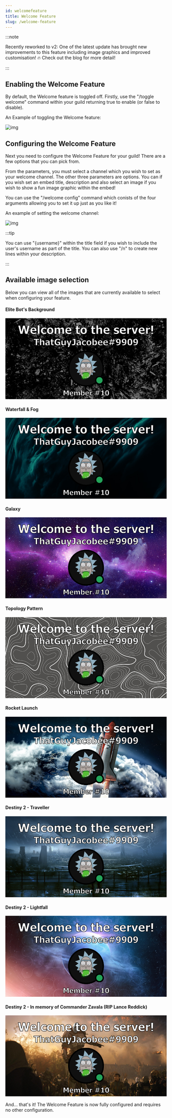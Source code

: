 ```yaml
---
id: welcomefeature
title: Welcome Feature
slug: /welcome-feature
---
```


:::note

Recently reworked to v2: One of the latest update has brought new improvements to this feature including image graphics and improved customisation! 🔥 Check out the blog for more detail!

:::

## Enabling the Welcome Feature

By default, the Welcome feature is toggled off. Firstly, use the "/toggle welcome" command within your guild returning true to enable (or false to disable).

An Example of toggling the Welcome feature:

![img](../static/img/welcometoggle-example.png)

## Configuring the Welcome Feature

Next you need to configure the Welcome Feature for your guild! There are a few options that you can pick from. 

From the parameters, you must select a channel which you wish to set as your welcome channel. The other three parameters are options. You can if you wish set an embed title, description and also select an image if you wish to show a fun image graphic within the embed!

You can use the "/welcome config" command which conists of the four arguments allowing you to set it up just as you like it!

An example of setting the welcome channel:

![img](../static/img/welcomechannel-example.png)

:::tip

You can use "{username}" within the title field if you wish to include the user's username as part of the title. You can also use "/n" to create new lines within your description.

:::

## Available image selection

Below you can view all of the images that are currently available to select when configuring your feature.

#### Elite Bot's Background
![img](../static/img/welcome1.png)

#### Waterfall & Fog
![img](../static/img/welcome2.png)

#### Galaxy
![img](../static/img/welcome3.png)

#### Topology Pattern
![img](../static/img/welcome4.png)

#### Rocket Launch
![img](../static/img/welcome5.png)

#### Destiny 2 - Traveller
![img](../static/img/welcome6.png)

#### Destiny 2 - Lightfall
![img](../static/img/welcome7.png)

#### Destiny 2 - In memory of Commander Zavala (RIP Lance Reddick)
![img](../static/img/welcome8.png)

And... that's it! The Welcome Feature is now fully configured and requires no other configuration.
